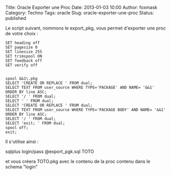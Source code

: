 Title: Oracle Exporter une Proc 
Date: 2013-01-03 10:00
Author: foxmask
Category: Techno
Tags: oracle
Slug: oracle-exporter-une-proc
Status: published

Le script suivant, nommons le export\_pkg, vous permet d'exporter une
proc de votre choix :

    SET heading off
    SET pagesize 0
    SET linesize 255
    SET trimspool ON
    SET feedback off
    SET verify off
     
     
    spool &&1\.pkg
    SELECT 'CREATE OR REPLACE ' FROM dual;
    SELECT TEXT FROM user_source WHERE TYPE='PACKAGE' AND NAME= '&&1' ORDER BY line ASC;
    SELECT '/ ' FROM dual;
    SELECT ' ' FROM dual;
    SELECT 'CREATE OR REPLACE ' FROM dual;
    SELECT TEXT FROM user_source WHERE TYPE='PACKAGE BODY' AND NAME= '&&1' ORDER BY line ASC;
    SELECT '/ ' FROM dual;
    SELECT 'exit; ' FROM dual;
    spool off;
    exit;

Il s'utilise ainsi :

sqlplus login/pass @export\_pgk.sql TOTO

et vous créera TOTO.pkg avec le contenu de la proc contenu dans le
schema "login"

